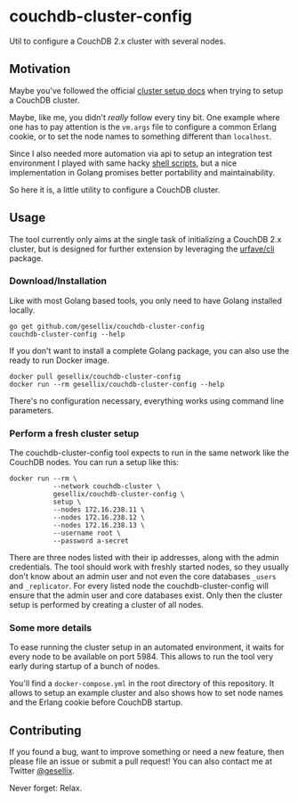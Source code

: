 # couchdb-cluster-config

Util to configure a CouchDB 2.x cluster with several nodes.

## Motivation

Maybe you've followed the official [cluster setup docs](http://docs.couchdb.org/en/stable/cluster/setup.html)
when trying to setup a CouchDB cluster.

Maybe, like me, you didn't _really_ follow every tiny bit.
One example where one has to pay attention is the `vm.args` file
to configure a common Erlang cookie, or to set the node
names to something different than `localhost`.

Since I also needed more automation via api to setup an integration test environment
I played with same hacky [shell scripts](https://github.com/gesellix/couchdb-prometheus-exporter/commit/73fae7bc37194a0c8e63107fb16d7993d9cfef25),
but a nice implementation in Golang promises better portability and maintainability.

So here it is, a little utility to configure a CouchDB cluster.

## Usage

The tool currently only aims at the single task of initializing a CouchDB 2.x cluster,
but is designed for further extension by leveraging the [urfave/cli](https://github.com/urfave/cli)
package.

### Download/Installation

Like with most Golang based tools, you only need to have Golang installed locally.

    go get github.com/gesellix/couchdb-cluster-config
    couchdb-cluster-config --help

If you don't want to install a complete Golang package, you can also use the ready to run
Docker image.

    docker pull gesellix/couchdb-cluster-config
    docker run --rm gesellix/couchdb-cluster-config --help

There's no configuration necessary, everything works using command line parameters.

### Perform a fresh cluster setup

The couchdb-cluster-config tool expects to run in the same network like the CouchDB nodes.
You can run a setup like this:

    docker run --rm \
               --network couchdb-cluster \
               gesellix/couchdb-cluster-config \
               setup \
               --nodes 172.16.238.11 \
               --nodes 172.16.238.12 \
               --nodes 172.16.238.13 \
               --username root \
               --password a-secret

There are three nodes listed with their ip addresses, along with the admin credentials.
The tool should work with freshly started nodes, so they usually don't know about an
admin user and not even the core databases `_users` and `_replicator`. For every listed node
the couchdb-cluster-config will ensure that the admin user and core databases exist.
Only then the cluster setup is performed by creating a cluster of all nodes.

### Some more details

To ease running the cluster setup in an automated environment, it waits for every node
to be available on port 5984. This allows to run the tool very early during startup
of a bunch of nodes.

You'll find a `docker-compose.yml` in the root directory of this repository. It allows
to setup an example cluster and also shows how to set node names and the Erlang cookie
before CouchDB startup.

## Contributing

If you found a bug, want to improve something or need a new feature, then
please file an issue or submit a pull request!
You can also contact me at Twitter [@gesellix](https://twitter.com/gesellix).

Never forget: Relax.
